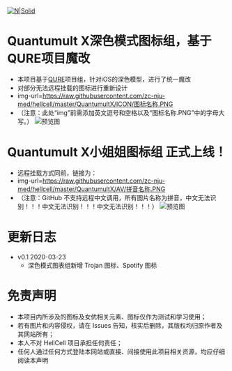 [![N|Solid](https://cldup.com/dTxpPi9lDf.thumb.png)](https://nodesource.com/products/nsolid)

# Quantumult X深色模式图标组，基于QURE项目魔改

  - 本项目基于[QURE](https://github.com/Koolson/Qure)项目组，针对iOS的深色模型，进行了统一魔改
  - 对部分无法远程挂载的图标进行重新设计
  - img-url=https://raw.githubusercontent.com/zc-nju-med/hellcell/master/QuantumultX/ICON/图标名称.PNG
  - （注意：此处“img”前需添加英文逗号和空格以及“图标名称.PNG”中的字母大写。）
![预览图](https://github.com/zc-nju-med/hellcell/blob/master/QuantumultX/show.png)

# Quantumult X小姐姐图标组 正式上线！

  - 远程挂载方式同前，链接为：
  - img-url=https://raw.githubusercontent.com/zc-nju-med/hellcell/master/QuantumultX/AV/拼音名称.PNG
  - （注意：GitHub 不支持远程中文调用，所有图片名称为拼音，中文无法识别！！！中文无法识别！！！中文无法识别！！！）
![预览图](https://github.com/zc-nju-med/hellcell/blob/master/QuantumultX/AV.png)

# 更新日志
  - v0.1 2020-03-23
    -  深色模式图表组新增 Trojan 图标、Spotify 图标

# 免责声明
  - 本项目内所涉及的图标及女优相关元素、图标仅作为测试和学习使用；
  - 若有图片和内容侵权，请在 Issues 告知，核实后删除，其版权均归原作者及其网站所有；
  - 本人不对 HellCell 项目承担任何责任；
  - 任何人通过任何方式登陆本网站或直接、间接使用此项目相关资源，均应仔细阅读本声明
